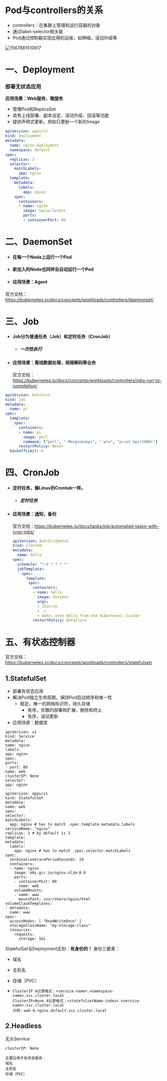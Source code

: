 

# Pod与controllers的关系

- controllers：在集群上管理和运行容器的对象
- 通过label-selector相关联
- Pod通过控制器实现应用的运维，如伸缩，滚动升级等

![1567681510617](assets/1567681510617.png)

# 一、Deployment

### 部署无状态应用

**应用场景：Web服务、微服务**

- 管理Pod和ReplicaSet
- 具有上线部署、副本设定、滚动升级、回滚等功能
- 提供声明式更新，例如只更新一个新的Image

```yaml
apiVersion: apps/v1
kind: Deployment
metadata:
  name: nginx-deployment
  namespace: default
spec:
  replicas: 3
  selector:
    matchLabels:
      app: nginx
  template:
    metadata:
      labels:
        app: nginx
    spec:
      containers:
      - name: nginx
        image: nginx:latest
        ports:
        - containerPort: 80
```



# 二、DaemonSet

- #### 在每一个Node上运行一个Pod

- #### 新加入的Node也同样会自动运行一个Pod

- #### 应用场景：Agent

官方文档：https://kubernetes.io/docs/concepts/workloads/controllers/daemonset/









# 三、Job

- #### Job分为普通任务（Job）和定时任务（CronJob）
  
    -   ##### 一次性执行
    
- #### 应用场景：离线数据处理，视频解码等业务

    官方文档：https://kubernetes.io/docs/concepts/workloads/controllers/jobs-run-to-completion/

```yaml
apiVersion: batch/v1
kind: Job
metadata:
  name: pi
spec:
  template:
    spec:
      containers:
      - name: pi
        image: perl
        command: ["perl", "-Mbignum=bpi", "-wle", "print bpi(2000)"]
      restartPolicy: Never
  backoffLimit: 4
```



# 四、CronJob

- #### 定时任务，像Linux的Crontab一样。
  
    - ##### 定时任务
    
- #### 应用场景：通知，备份

    官方文档：https://kubernetes.io/docs/tasks/job/automated-tasks-with-cron-jobs/

    ```yaml
    apiVersion: batch/v1beta1
    kind: CronJob
    metadata:
      name: hello
    spec:
      schedule: "*/1 * * * *"
      jobTemplate:
        spec:
          template:
           spec:
             containers:
             - name: hello
               image: busybox
               args:
               - /bin/sh
               - -c
               - date; echo Hello from the Kubernetes cluster
             restartPolicy: OnFailure
    ```

    

# 五、有状态控制器

官方文档：https://kubernetes.io/docs/concepts/workloads/controllers/statefulset/

## 1.StatefulSet

- 部署有状态应用
- 解决Pod独立生命周期，保持Pod启动顺序和唯一性
    - 稳定，唯一的网络标识符，持久存储
      - 有序，优雅的部署和扩展、删除和终止
      - 有序，滚动更新
- 应用场景：数据库
````
apiVersion: v1
kind: Service
metadata:
name: nginx
labels:
app: nginx
spec:
ports:
- port: 80
name: web
clusterIP: None
selector:
app: nginx
---
apiVersion: apps/v1
kind: StatefulSet
metadata:
name: web
spec:
selector:
matchLabels:
  app: nginx # has to match .spec.template.metadata.labels
serviceName: "nginx"
replicas: 3 # by default is 1
template:
metadata:
  labels:
    app: nginx # has to match .spec.selector.matchLabels
spec:
  terminationGracePeriodSeconds: 10
  containers:
  - name: nginx
    image: k8s.gcr.io/nginx-slim:0.8
    ports:
    - containerPort: 80
      name: web
    volumeMounts:
    - name: www
      mountPath: /usr/share/nginx/html
volumeClaimTemplates:
- metadata:
  name: www
spec:
  accessModes: [ "ReadWriteOnce" ]
  storageClassName: "my-storage-class"
  resources:
    requests:
      storage: 1Gi
````



StatefulSet与Deployment区别：**有身份的！**
身份三要素：

- 域名

-  主机名

- 存储（PVC）

- ```
  ClusterIP A记录格式：<service-name>.<namespace-name>.svc.cluster.local
  ClusterIP=None A记录格式：<statefulsetName-index>.<service-name>.svc.cluster.local
  示例：web-0.nginx.default.svc.cluster.local
  ```

  



## 2.Headless

无头Service



```
clusterIP: None

主要应用于有状态服务：
域名
主机名
存储（PVC）     
```



